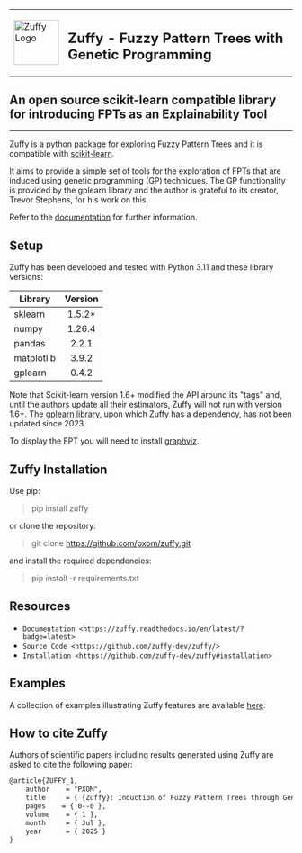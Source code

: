 <table><tr><td><img style="float:left;padding-right:0px;vertical-align:top;border:none" src="https://raw.githubusercontent.com/pxom/zuffy/master/assets/zuffy_logo_small_nb_gr.png" alt="Zuffy Logo" width="80"/></td><td><h2>Zuffy - Fuzzy Pattern Trees with Genetic Programming</h2></td></tr></table>



## An open source scikit-learn compatible library for introducing FPTs as an Explainability Tool
------------------------------------------------------------------------------------------------
<!-- 
![tests](https://github.com/scikit-learn-contrib/project-template/actions/workflows/python-app.yml/badge.svg)
[![codecov](https://codecov.io/gh/scikit-learn-contrib/project-template/graph/badge.svg?token=L0XPWwoPLw)](https://codecov.io/gh/scikit-learn-contrib/project-template)
![doc](https://github.com/scikit-learn-contrib/project-template/actions/workflows/deploy-gh-pages.yml/badge.svg)
```diff
- NOTE THAT THIS PROJECT IS UNDER DEVELOPMENT AND LIKELY TO CHANGE SIGNIFICANTLY UNTIL THE FIRST RELEASE. USE AT YOUR OWN RISK.
```
-->
Zuffy is a python package for exploring Fuzzy Pattern Trees and it is compatible with [scikit-learn](https://scikit-learn.org).

It aims to provide a simple set of tools for the exploration of FPTs that are induced using 
genetic programming (GP) techniques. The GP functionality is provided by the gplearn library
and the author is grateful to its creator, Trevor Stephens, for his work on this.

Refer to the [documentation](https://zuffy.readthedocs.io/en/latest/?badge=latest) for further information.

## Setup

Zuffy has been developed and tested with Python 3.11 and these library versions:

  Library    | Version  |
| ---------- | :------: |
| sklearn    | 1.5.2*   |
| numpy      | 1.26.4   |
| pandas     | 2.2.1    |
| matplotlib | 3.9.2    |
| gplearn    | 0.4.2    |

Note that Scikit-learn version 1.6+ modified the API around its "tags" and, until the authors update all their estimators, Zuffy will not run with version 1.6+.  The [gplearn library](https://github.com/trevorstephens/gplearn), upon which Zuffy has a dependency, has not been updated since 2023.

To display the FPT you will need to install [graphviz](https://graphviz.org/download/).


## Zuffy Installation
Use pip:
> pip install zuffy

or clone the repository:
> git clone https://github.com/pxom/zuffy.git

and install the required dependencies:
> pip install -r requirements.txt

## Resources

- `Documentation <https://zuffy.readthedocs.io/en/latest/?badge=latest>`
- `Source Code <https://github.com/zuffy-dev/zuffy/>`
- `Installation <https://github.com/zuffy-dev/zuffy#installation>`

## Examples

A collection of examples illustrating Zuffy features are available [here](<https://github.com/pxom/zuffy/tree/master/examples>).

## How to cite Zuffy
Authors of scientific papers including results generated using Zuffy are asked to cite the following paper:

```xml
@article{ZUFFY_1, 
    author    = "PXOM",
    title     = { {Zuffy}: Induction of Fuzzy Pattern Trees through Genetic Programming },
    pages    = { 0--0 },
    volume    = { 1 },
    month     = { Jul },
    year      = { 2025 }
}
```

